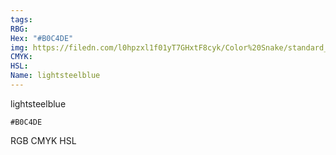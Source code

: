 ```yaml
---
tags:
RBG:
Hex: "#B0C4DE"
img: https://filedn.com/l0hpzxl1f01yT7GHxtF8cyk/Color%20Snake/standard_csv_to_svg/#B0C4DE.svg
CMYK:
HSL:
Name: lightsteelblue
---
```

lightsteelblue
```palette
#B0C4DE
```
RGB
CMYK
HSL